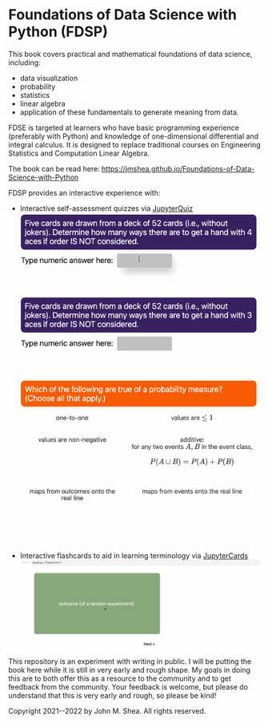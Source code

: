 # Foundations of Data Science with Python (FDSP)

This book covers practical and mathematical foundations of data science, including:
* data visualization
* probability
* statistics
* linear algebra
* application of these fundamentals to generate meaning from data.

FDSE is targeted at learners who have basic programming experience (preferably with Python) and knowledge of one-dimensional differential and integral calculus. It is designed to replace traditional courses on Engineering Statistics and Computation Linear Algebra.

The book can be read here: https://jmshea.github.io/Foundations-of-Data-Science-with-Python

FDSP provides an interactive experience with:
* Interactive self-assessment quizzes via [JupyterQuiz](https://github.com/jmshea/jupyterquiz)
![Animated GIF showing example interactive quiz via JupyterQuiz](intro/quiz-example.gif)
* Interactive flashcards to aid in learning terminology via [JupyterCards](https://github.com/jmshea/jupytercards)
![Animated GIF showing the output of JupyterCards for a sample set of 3 cards](intro/flashcards.gif)

This repository is an experiment with writing in public. I will be putting the book here while it is
still in very early and rough shape. My goals in doing this are to both offer this as a resource to the community
and to get feedback from the community. Your feedback is welcome, but please do understand that this is 
very early and rough, so please be kind!

<!--
If you find this useful... 
 <a href="https://www.buymeacoffee.com/jshea" target="_blank"><img src="https://www.buymeacoffee.com/assets/img/custom_images/orange_img.png" alt="Buy Me A Coffee" style="height: 41px !important;width: 174px !important;box-shadow: 0px 3px 2px 0px rgba(190, 190, 190, 0.5) !important;-webkit-box-shadow: 0px 3px 2px 0px rgba(190, 190, 190, 0.5) !important;" ></a>
-->
Copyright 2021--2022 by John M. Shea. All rights reserved.
